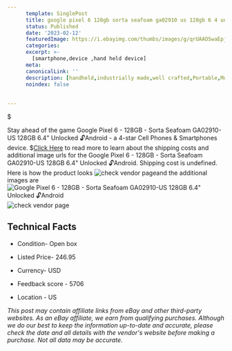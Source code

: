 ```yaml
---
      template: SinglePost
      title: google pixel 6 128gb sorta seafoam ga02910 us 128gb 6 4 unlocked android
      status: Published
      date: '2023-02-12'
      featuredImage: https://i.ebayimg.com/thumbs/images/g/qrUAAOSwaEpj4c4O/s-l225.jpg
      categories: 
      excerpt: >-
        [smartphone,device ,hand held device]
      meta:
      canonicalLink: ''
      description: [handheld,industrially made,well crafted,Portable,Mobile,Compact,Convenient,Lightweight,Maneuverable,Man-portable,Miniature,Carriable,Hand-held,Light,Holdable,Transportable,Mobile device,Pocket-sized,On-the-go,Wireless,Cordless,Compact size,Convenient size, smartphone,device ,hand held device]
      noindex: false
      
        
---
```

$

Stay ahead of the game Google Pixel 6 - 128GB - Sorta Seafoam GA02910-US  128GB 6.4" Unlocked 🔓Android - a 4-star Cell Phones & Smartphones device.
$[Click Here](https://www.ebay.com/itm/185766598209?hash=item2b408d5641%3Ag%3AqrUAAOSwaEpj4c4O&mkevt=1&mkcid=1&mkrid=711-53200-19255-0&campid=%253CePNCampaignId%253E&customid=%253CreferenceId%253E&toolid=10049) to read more to learn about the shipping costs and additional image urls for the Google Pixel 6 - 128GB - Sorta Seafoam GA02910-US  128GB 6.4" Unlocked 🔓Android. Shipping cost is undefined. Here is how the product looks ![check vendor page](https://i.ebayimg.com/thumbs/images/g/qrUAAOSwaEpj4c4O/s-l225.jpg)and the additional images are![Google Pixel 6 - 128GB - Sorta Seafoam GA02910-US  128GB 6.4" Unlocked 🔓Android](https://i.ebayimg.com/images/g/qrUAAOSwaEpj4c4O/s-l1600.jpg)![check vendor page](https://origin-galleryplus.ebayimg.com/ws/web/185766598209_2_0_1/225x225.jpg,https://origin-galleryplus.ebayimg.com/ws/web/185766598209_3_0_1/225x225.jpg,https://origin-galleryplus.ebayimg.com/ws/web/185766598209_4_0_1/225x225.jpg,https://origin-galleryplus.ebayimg.com/ws/web/185766598209_5_0_1/225x225.jpg)



 ## Technical Facts 



     
      

 - Condition- Open box 


      

 - Listed Price- 246.95 


      

 - Currency- USD 


      

 - Feedback score - 5706 


      

 - Location - US 


      
      

 *_This post may contain affiliate links from eBay and other third-party websites. As an eBay affiliate, we earn from qualifying purchases. Although we do our best to keep the information up-to-date and accurate, please check the date and all details with the vendor's website before making a purchase. Not all data may be accurate._*






